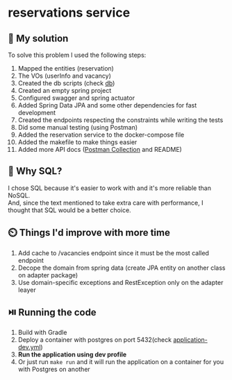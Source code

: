 # reservations service

## 🔮 My solution
To solve this problem I used the following steps:
1. Mapped the entities (reservation)
2. The VOs (userInfo and vacancy)
3. Created the db scripts (check [db](db))
4. Created an empty spring project
5. Configured swagger and spring actuator
6. Added Spring Data JPA and some other dependencies for fast development
7. Created the endpoints respecting the constraints while writing the tests
8. Did some manual testing (using Postman)
9. Added the reservation service to the docker-compose file
10. Added the makefile to make things easier
11. Added more API docs ([Postman Collection](/postman/Reservations.postman_collection.json) and README)

## 🤔 Why SQL?
I chose SQL because it's easier to work with and it's more reliable than NoSQL.
<br>
And, since the text mentioned to take extra care with performance, I thought that SQL would be a better choice.

## ⏲️ Things I'd improve with more time
1. Add cache to /vacancies endpoint since it must be the most called endpoint
2. Decope the domain from spring data (create JPA entity on another class on adapter package)
3. Use domain-specific exceptions and RestException only on the adapter leayer

## ⏯️ Running the code
1. Build with Gradle
2. Deploy a container with postgres on port 5432(check [application-dev.yml](src/main/resources/application-dev.yaml))
3. **Run the application using dev profile**
4. Or just run `make run` and it will run the application on a container for you with Postgres on another
